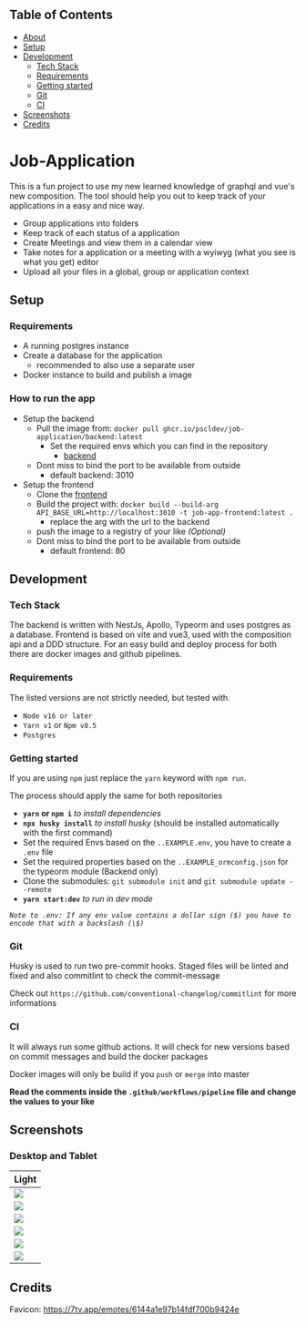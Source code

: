 ## Table of Contents

- [About](#screenshots)
- [Setup](#setup)
- [Development](#development)
   - [Tech Stack](#tech-stack)
   - [Requirements](#requirements)
   - [Getting started](#getting-started)
   - [Git](#git)
   - [CI](#ci)
- [Screenshots](#screenshots)
- [Credits](#credits)

# Job-Application

This is a fun project to use my new learned knowledge of graphql and vue's new composition. The tool should help you out to keep track of your applications in a easy and nice way.
- Group applications into folders
- Keep track of each status of a application
- Create Meetings and view them in a calendar view
- Take notes for a application or a meeting with a wyiwyg (what you see is what you get) editor
- Upload all your files in a global, group or application context

## Setup
### Requirements
- A running postgres instance
- Create a database for the application
   - recommended to also use a separate user
- Docker instance to build and publish a image

### How to run the app
- Setup the backend
   - Pull the image from: `docker pull ghcr.io/pscldev/job-application/backend:latest`
      - Set the required envs which you can find in the repository
         - [backend](https://github.com/PsclDev/job-application-backend/blob/master/..EXAMPLE.env)
   - Dont miss to bind the port to be available from outside
      - default backend: 3010
- Setup the frontend
   - Clone the [frontend](https://github.com/PsclDev/job-application-frontend/)
   - Build the project with: `docker build --build-arg API_BASE_URL=http://localhost:3010 -t job-app-frontend:latest .` 
      - replace the arg with the url to the backend
   - push the image to a registry of your like *(Optional)*
   - Dont miss to bind the port to be available from outside
      - default frontend: 80

## Development 
### Tech Stack
The backend is written with NestJs, Apollo, Typeorm and uses postgres as a database. Frontend is based on vite and vue3, used with the composition api and a DDD structure.
For an easy build and deploy process for both there are docker images and github pipelines.

### Requirements

The listed versions are not strictly needed, but tested with.

- `Node v16 or later`
- `Yarn v1` or `Npm v8.5`
- `Postgres`

### Getting started

If you are using `npm` just replace the `yarn` keyword with `npm run`.

The process should apply the same for both repositories

- **`yarn` or `npm i`** _to install dependencies_
- **`npx husky install`** _to install husky_ (should be installed automatically with the first command)
- Set the required Envs based on the `..EXAMPLE.env`, you have to create a `.env` file
- Set the required properties based on the `..EXAMPLE_ormconfig.json` for the typeorm module (Backend only)
- Clone the submodules: `git submodule init` and `git submodule update --remote`
- **`yarn start:dev`** _to run in dev mode_

_`Note to .env: If any env value contains a dollar sign ($) you have to encode that with a backslash (\$)`_

### Git

Husky is used to run two pre-commit hooks. Staged files will be linted and fixed and also commitlint to check the commit-message

Check out `https://github.com/conventional-changelog/commitlint` for more informations

### CI

It will always run some github actions. It will check for new versions based on commit messages and build the docker packages

Docker images will only be build if you `push` or `merge` into master

**Read the comments inside the `.github/workflows/pipeline` file and change the values to your like**

## Screenshots
### Desktop and Tablet
| Light |
| ----- |
| ![](https://job-app.pscl.dev/groups.png) |
| ![](https://job-app.pscl.dev/group.png) |
| ![](https://job-app.pscl.dev/application.png) |
| ![](https://job-app.pscl.dev/meeting.png) |
| ![](https://job-app.pscl.dev/calendar.png) |
| ![](https://job-app.pscl.dev/files.png) |
 
 ## Credits
 Favicon: https://7tv.app/emotes/6144a1e97b14fdf700b9424e
